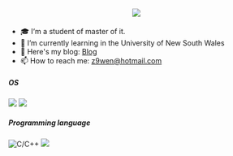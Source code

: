 <!--## Hi there 👋

**z9wen/z9wen** is a ✨ _special_ ✨ repository because its `README.md` (this file) appears on your GitHub profile.

Here are some ideas to get you started:

- 🔭 I’m currently working on ...
- 🌱 I’m currently learning ...
- 👯 I’m looking to collaborate on ...
- 🤔 I’m looking for help with ...
- 💬 Ask me about ...
- 📫 How to reach me: ...
- 😄 Pronouns: ...
- ⚡ Fun fact: ...
-->

<h1 align="center">
  <a href="https://git.io/typing-svg">
    <img src="https://readme-typing-svg.herokuapp.com/?lines=Hello,+There!+%F0%9F%91%8B;This+is+will....;Nice+to+meet+you!&center=true&size=30">
  </a>
</h1>


- 🎓 I‘m a student of master of it.
- 🌱 I’m currently learning in the University of New South Wales
- 📕 Here's my blog: [Blog](https://www.zew9.com)
- 📫 How to reach me: z9wen@hotmail.com

##### OS
[![](https://img.shields.io/badge/macos%20-33aadd?style=flat-square&logo=apple&logoColor=ffffff)](https://www.apple.com/)
[![](https://img.shields.io/badge/windows%20-010203?style=flat-square&logo=windows&logoColor=ffffff)](https://www.microsoft.com/)

##### Programming language
![C/C++](https://img.shields.io/badge/-c/c++-%232c3e50?style=flat-square&logo=c)
![](https://img.shields.io/badge/-Python-green.svg?style=flat-square&logo=python&logoColor=ffffff)


